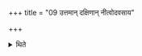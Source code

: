 +++
title = "09 उत्तमान् दक्षिणान् नीत्वोदवसाय"

+++

<details><summary>थिते</summary>

उत्तमां दक्षिणां नीत्वोदवसाय वा शबली ९
</details>

